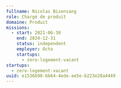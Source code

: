 ```yaml
---
fullname: Nicolas Bisensang
role: Chargé de produit
domaine: Produit
missions:
  - start: 2021-06-30
    end: 2024-12-31
    status: independent
    employer: Octo
    startups:
      - zero-logement-vacant
startups:
  - zero-logement-vacant
uuid: e1536b98-bb64-4ede-ae5e-b223e28a4449
---
```

